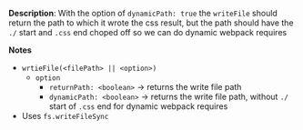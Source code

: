 __Description__: With the option of `dynamicPath: true` the `writeFile` should return the path to which it wrote the css result, but the path should have the `./` start and `.css` end choped off so we can do dynamic webpack requires

__Notes__

- `wrtieFile(<filePath> || <option>)`
    + `option`
        * `returnPath: <boolean>` -> returns the write file path
        * `dynamicPath: <boolean>` -> returns the write file path, without `./` start of `.css` end for dynamic webpack requires
- Uses `fs.writeFileSync`